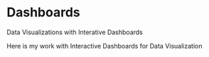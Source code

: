 # Dashboards
Data Visualizations with Interative Dashboards

Here is my work with Interactive Dashboards for Data Visualization
